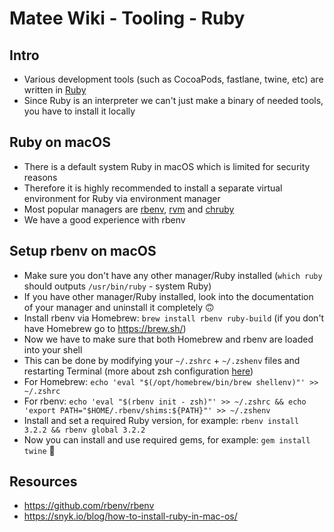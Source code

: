 # Matee Wiki - Tooling - Ruby

## Intro
- Various development tools (such as CocoaPods, fastlane, twine, etc) are written in [Ruby](https://www.ruby-lang.org/en/)
- Since Ruby is an interpreter we can't just make a binary of needed tools, you have to install it locally

## Ruby on macOS
- There is a default system Ruby in macOS which is limited for security reasons
- Therefore it is highly recommended to install a separate virtual environment for Ruby via environment manager
- Most popular managers are [rbenv](https://github.com/rbenv/rbenv), [rvm](https://github.com/rvm/rvm) and [chruby](https://github.com/postmodern/chruby)
- We have a good experience with rbenv

## Setup rbenv on macOS
- Make sure you don't have any other manager/Ruby installed (`which ruby` should outputs `/usr/bin/ruby` - system Ruby)
- If you have other manager/Ruby installed, look into the documentation of your manager and uninstall it completely 🙃
- Install rbenv via Homebrew: `brew install rbenv ruby-build` (if you don't have Homebrew go to https://brew.sh/)
- Now we have to make sure that both Homebrew and rbenv are loaded into your shell
- This can be done by modifying your `~/.zshrc` + `~/.zshenv` files and restarting Terminal (more about zsh configuration [here](/tooling/zsh.md))
- For Homebrew: `echo 'eval "$(/opt/homebrew/bin/brew shellenv)"' >> ~/.zshrc`
- For rbenv: `echo 'eval "$(rbenv init - zsh)"' >> ~/.zshrc && echo 'export PATH="$HOME/.rbenv/shims:${PATH}"' >> ~/.zshenv`
- Install and set a required Ruby version, for example: `rbenv install 3.2.2 && rbenv global 3.2.2`
- Now you can install and use required gems, for example: `gem install twine` 🤗

## Resources
- https://github.com/rbenv/rbenv
- https://snyk.io/blog/how-to-install-ruby-in-mac-os/
